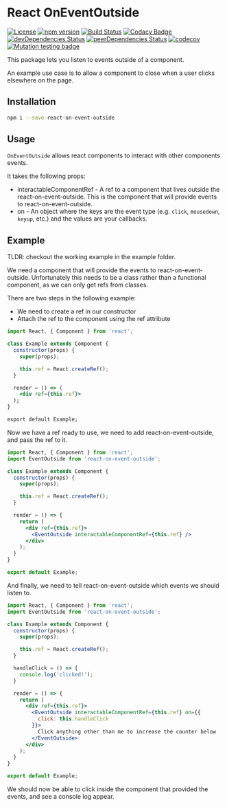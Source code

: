 # React OnEventOutside

[![License](https://img.shields.io/badge/License-Apache%202.0-blue.svg)](https://opensource.org/licenses/Apache-2.0)
[![npm version](https://badge.fury.io/js/react-on-event-outside.svg)](https://badge.fury.io/js/react-on-event-outside)
[![Build Status](https://travis-ci.org/pikselpalette/react-on-event-outside.svg?branch=master)](https://travis-ci.org/pikselpalette/react-on-event-outside)
[![Codacy Badge](https://api.codacy.com/project/badge/Grade/a86d2c282e4143899aa83bf696d8c523)](https://www.codacy.com/app/samboylett/react-on-event-outside?utm_source=github.com&amp;utm_medium=referral&amp;utm_content=pikselpalette/react-on-event-outside&amp;utm_campaign=Badge_Grade)
[![devDependencies Status](https://david-dm.org/pikselpalette/react-on-event-outside/dev-status.svg)](https://david-dm.org/pikselpalette/react-on-event-outside?type=dev)
[![peerDependencies Status](https://david-dm.org/pikselpalette/react-on-event-outside/peer-status.svg)](https://david-dm.org/pikselpalette/react-on-event-outside?type=peer)
[![codecov](https://codecov.io/gh/pikselpalette/react-on-event-outside/branch/master/graph/badge.svg)](https://codecov.io/gh/pikselpalette/react-on-event-outside)
[![Mutation testing badge](https://badge.stryker-mutator.io/github.com/pikselpalette/react-on-event-outside/master)](https://stryker-mutator.github.io)

This package lets you listen to events outside of a component.

An example use case is to allow a component to close when a user clicks elsewhere on the page.

## Installation

```sh
npm i --save react-on-event-outside
```

## Usage

`OnEventOutside` allows react components to interact with other components events.

It takes the following props:
*  interactableComponentRef - A ref to a component that lives outside the react-on-event-outside. This is the component that will provide events to react-on-event-outside.
*  on - An object where the keys are the event type (e.g. `click`, `mousedown`, `keyup`, etc.) and the values are your callbacks.

## Example

TLDR: checkout the working example in the example folder.

We need a component that will provide the events to react-on-event-outside.
Unfortunately this needs to be a class rather than a functional component, as we
can only get refs from classes.

There are two steps in the following example:
*  We need to create a ref in our constructor
*  Attach the ref to the component using the ref attribute

```jsx
import React, { Component } from 'react';

class Example extends Component {
  constructor(props) {
    super(props);

    this.ref = React.createRef();
  }

  render = () => (
    <div ref={this.ref}>
  );
}

export default Example;
```

Now we have a ref ready to use, we need to add react-on-event-outside, and pass the ref to it.

```jsx
import React, { Component } from 'react';
import EventOutside from 'react-on-event-outside';

class Example extends Component {
  constructor(props) {
    super(props);

    this.ref = React.createRef();
  }

  render = () => {
    return (
      <div ref={this.ref}>
        <EventOutside interactableComponentRef={this.ref} />
      </div>
    );
  }
}

export default Example;
```

And finally, we need to tell react-on-event-outside which events we should listen to.

```jsx
import React, { Component } from 'react';
import EventOutside from 'react-on-event-outside';

class Example extends Component {
  constructor(props) {
    super(props);

    this.ref = React.createRef();
  }

  handleClick = () => {
    console.log('clicked!');
  }

  render = () => {
    return (
      <div ref={this.ref}>
        <EventOutside interactableComponentRef={this.ref} on={{
          click: this.handleClick
        }}>
          Click anything other than me to increase the counter below
        </EventOutside>
      </div>
    );
  }
}

export default Example;
```

We should now be able to click inside the component that provided the events, and see a console log appear.

